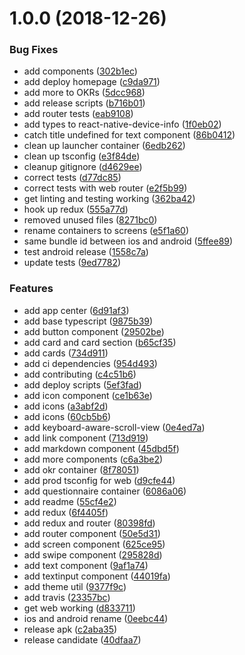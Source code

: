 # 1.0.0 (2018-12-26)


### Bug Fixes

* add components ([302b1ec](https://github.com/ethanneff/example/commit/302b1ec))
* add deploy homepage ([c9da971](https://github.com/ethanneff/example/commit/c9da971))
* add more to OKRs ([5dcc968](https://github.com/ethanneff/example/commit/5dcc968))
* add release scripts ([b716b01](https://github.com/ethanneff/example/commit/b716b01))
* add router tests ([eab9108](https://github.com/ethanneff/example/commit/eab9108))
* add types to react-native-device-info ([1f0eb02](https://github.com/ethanneff/example/commit/1f0eb02))
* catch title undefined for text component ([86b0412](https://github.com/ethanneff/example/commit/86b0412))
* clean up launcher container ([6edb262](https://github.com/ethanneff/example/commit/6edb262))
* clean up tsconfig ([e3f84de](https://github.com/ethanneff/example/commit/e3f84de))
* cleanup gitignore ([d4629ee](https://github.com/ethanneff/example/commit/d4629ee))
* correct tests ([d77dc85](https://github.com/ethanneff/example/commit/d77dc85))
* correct tests with web router ([e2f5b99](https://github.com/ethanneff/example/commit/e2f5b99))
* get linting and testing working ([362ba42](https://github.com/ethanneff/example/commit/362ba42))
* hook up redux ([555a77d](https://github.com/ethanneff/example/commit/555a77d))
* removed unused files ([8271bc0](https://github.com/ethanneff/example/commit/8271bc0))
* rename containers to screens ([e5f1a60](https://github.com/ethanneff/example/commit/e5f1a60))
* same bundle id between ios and android ([5ffee89](https://github.com/ethanneff/example/commit/5ffee89))
* test android release ([1558c7a](https://github.com/ethanneff/example/commit/1558c7a))
* update tests ([9ed7782](https://github.com/ethanneff/example/commit/9ed7782))


### Features

* add app center ([6d91af3](https://github.com/ethanneff/example/commit/6d91af3))
* add base typescript ([9875b39](https://github.com/ethanneff/example/commit/9875b39))
* add button component ([29502be](https://github.com/ethanneff/example/commit/29502be))
* add card and card section ([b65cf35](https://github.com/ethanneff/example/commit/b65cf35))
* add cards ([734d911](https://github.com/ethanneff/example/commit/734d911))
* add ci dependencies ([954d493](https://github.com/ethanneff/example/commit/954d493))
* add contributing ([c4c51b6](https://github.com/ethanneff/example/commit/c4c51b6))
* add deploy scripts ([5ef3fad](https://github.com/ethanneff/example/commit/5ef3fad))
* add icon component ([ce1b63e](https://github.com/ethanneff/example/commit/ce1b63e))
* add icons ([a3abf2d](https://github.com/ethanneff/example/commit/a3abf2d))
* add icons ([60cb5b6](https://github.com/ethanneff/example/commit/60cb5b6))
* add keyboard-aware-scroll-view ([0e4ed7a](https://github.com/ethanneff/example/commit/0e4ed7a))
* add link component ([713d919](https://github.com/ethanneff/example/commit/713d919))
* add markdown component ([45dbd5f](https://github.com/ethanneff/example/commit/45dbd5f))
* add more components ([c6a3be2](https://github.com/ethanneff/example/commit/c6a3be2))
* add okr container ([8f78051](https://github.com/ethanneff/example/commit/8f78051))
* add prod tsconfig for web ([d9cfe44](https://github.com/ethanneff/example/commit/d9cfe44))
* add questionnaire container ([6086a06](https://github.com/ethanneff/example/commit/6086a06))
* add readme ([55cf4e2](https://github.com/ethanneff/example/commit/55cf4e2))
* add redux ([6f4405f](https://github.com/ethanneff/example/commit/6f4405f))
* add redux and router ([80398fd](https://github.com/ethanneff/example/commit/80398fd))
* add router component ([50e5d31](https://github.com/ethanneff/example/commit/50e5d31))
* add screen component ([625ce95](https://github.com/ethanneff/example/commit/625ce95))
* add swipe component ([295828d](https://github.com/ethanneff/example/commit/295828d))
* add text component ([9af1a74](https://github.com/ethanneff/example/commit/9af1a74))
* add textinput component ([44019fa](https://github.com/ethanneff/example/commit/44019fa))
* add theme util ([9377f9c](https://github.com/ethanneff/example/commit/9377f9c))
* add travis ([23357bc](https://github.com/ethanneff/example/commit/23357bc))
* get web working ([d833711](https://github.com/ethanneff/example/commit/d833711))
* ios and android rename ([0eebc44](https://github.com/ethanneff/example/commit/0eebc44))
* release apk ([c2aba35](https://github.com/ethanneff/example/commit/c2aba35))
* release candidate ([40dfaa7](https://github.com/ethanneff/example/commit/40dfaa7))
